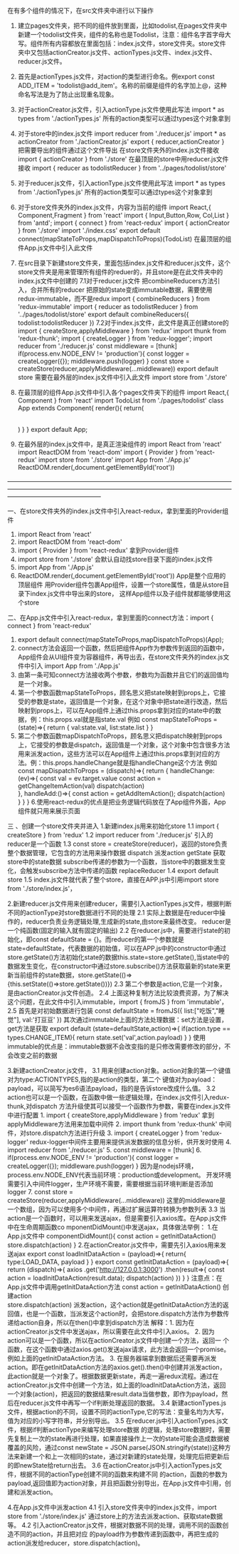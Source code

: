 在有多个组件的情况下，在src文件夹中进行以下操作
1. 建立pages文件夹，把不同的组件放到里面，比如todolist,在pages文件夹中新建一个todolist文件夹，组件的名称也是Todolist，注意：组件名字首字母大写。组件所有内容都放在里面包括：index.js文件，store文件夹。store文件夹中又包括actionCreator.js文件、actionTypes.js文件、index.js文件、reducer.js文件。
2. 首先是actionTypes.js文件，对action的类型进行命名。例export const ADD_ITEM = 'todolist@add_item'。名称的前缀是组件的名字加上@，这种命名写法是为了防止出现重名现象。
3. 对于actionCreator.js文件，引入actionType.js文件使用此写法 import * as types from './actionTypes.js' 所有的action类型可以通过types这个对象拿到
4. 对于store中的index.js文件
	import reducer from './reducer.js'
	import * as actionCreator from './actionCreator.js'
	export { reducer,actionCreator }
把需要导出的组件通过这个文件导出
在store文件夹外的index.js文件接收 import { actionCreator } from './store'
在最顶层的store中用reducer.js文件接收 import { reducer as todolistReducer  } from '../pages/todolist/store'
5. 对于reducer.js文件，引入actionType.js文件使用此写法 import * as types from './actionTypes.js' 所有的action类型可以通过types这个对象拿到
6. 对于store文件夹外的index.js文件，内容为当前的组件
	import React,{ Component,Fragment } from 'react'
	import { Input,Button,Row, Col,List  } from 'antd';
	import { connect } from 'react-redux'
	import { actionCreator } from './store'
	import './index.css'
	export default connect(mapStateToProps,mapDispatchToProps)(TodoList)
在最顶层的组件App.js文件中引入此文件


7. 在src目录下新建store文件夹，里面包括index.js文件和reducer.js文件，这个store文件夹是用来管理所有组件的reduer的，并且store是在此文件夹中的index.js文件中创建的
	7.1对于reducer.js文件
		把combineReducers方法引入，合并所有的reducer
		把原始的state变成immutable数据，需要使用redux-immutable，而不是redux
		import { combineReducers } from 'redux-immutable'
		import { reducer as todolistReducer  } from '../pages/todolist/store'
		export default combineReducers({
			todolist:todolistReducer
		})
    7.2对于index.js文件，此文件是真正创建store的
   	    import { createStore,applyMiddleware } from 'redux'
		import thunk from 'redux-thunk';
		import { createLogger } from 'redux-logger';
		import reducer from './reducer.js' 
		const middleware = [thunk]
		if(process.env.NODE_ENV != 'production'){
			const logger = createLogger({});
			middleware.push(logger)
		}
		const store = createStore(reducer,applyMiddleware(...middleware))
		export default store
	需要在最外层的index.js文件中引入此文件 import store from './store'
8. 在最顶层的组件App.js文件中引入各个pages文件夹下的组件
	import React,{ Component } from 'react'
	import TodoList from './pages/todolist'
	class App extends Component{
		render(){
			return( 
				<div className="App">
					<TodoList />			
				</div>
			)
		}
	}
	export default App;
9. 在最外层的index.js文件中，是真正渲染组件的
	import React from 'react'
	import ReactDOM from 'react-dom'
	import { Provider } from 'react-redux'
	import store from './store'
	import App from './App.js'
	ReactDOM.render(<Provider store={store}><App /></Provider>,document.getElementById('root'))


———————————————————————————————————————————————————————————————————————————————————————


一、在store文件夹外的index.js文件中引入react-redux，拿到里面的Provider组件
1. import React from 'react'
2. import ReactDOM from 'react-dom'
3. import { Provider } from 'react-redux' 拿到Provider组件
4. import store from './store' 会默认自动找store目录下面的index.js文件
5. import App from './App.js'
6. ReactDOM.render(<Provider store={store}><App /></Provider>,document.getElementById('root'))
App是整个应用的顶层组件
用Provider组件包裹App组件，设置一个store属性，值是从store目录下index.js文件中导出来的store，
这样App组件以及子组件就都能够使用这个store

二、在App.js文件中引入react-redux，拿到里面的connect方法：import { connect } from 'react-redux'
1. export default connect(mapStateToProps,mapDispatchToProps)(App);
2. connect方法会返回一个函数，然后把组件App作为参数传到返回的函数中，App组件会从UI组件变为容器组件，再导出去，在store文件夹外的index.js文件中引入 import App from './App.js' 
3. 由第一条可知connect方法接收两个参数，参数均为函数并且它们的返回值均是一个对象。
4. 第一个参数函数mapStateToProps，顾名思义把state映射到props上，它接受的参数是state，返回值是一个对象，在这个对象中把state进行改造，然后映射到props上，可以在App组件上通过this.props拿到对应的state中的数据，例：this.props.val就是指state.val
例如 const mapStateToProps = (state)=>{
	return {
		val:state.val,
		list:state.list
	}
}
5. 第二个参数函数mapDispatchToProps，顾名思义把dispatch映射到props上，它接受的参数是dispatch，返回值是一个对象，这个对象中包含很多方法用来派发action，这些方法可以在App组件上通过this.props拿到对应的方法。例：this.props.handleChange就是指handleChange这个方法
例如 const mapDispatchToProps = (dispatch)=>{
	return {
		handleChange:(ev)=>{
			const val = ev.target.value
			const action = getChangeItemAction(val)
			dispatch(action)			
		},
		handleAdd:()=>{
			const action = getAddItemAction();
			dispatch(action)			
		}
	}
}
6.使用react-redux的优点是把业务逻辑代码放在了App组件外面，App组件就只用来展示页面


三 、创建一个store文件夹并进入
1.新建index.js用来初始化store
	1.1 import { createStore } from 'redux'
	1.2 import reducer from './reducer.js' 引入的reducer是一个函数
	1.3 const store = createStore(reducer)，返回的store负责整个数据管理，它包含的方法用来操作数据
		dispatch 派发action
		getState 获取store中的state数据
		subscribe传递的参数为一个函数，当store中的数据发生变化，会触发subscribe方法中传递的函数
		replaceReducer
	1.4 export default store
	1.5 index.js文件就代表了整个store，直接在APP.js中引用import store from './store/index.js'，

2.新建reducer.js文件用来创建reducer，需要引入actionTypes.js文件，根据判断不同的actionType对store数据进行不同的处理
	2.1 实际上数据是在reducer中操作的，reducer负责业务逻辑处理,生成新的state,由store来最终改变。
		reducer是一个纯函数(固定的输入就有固定的输出)
	2.2 在reducer.js中，需要进行state的初始化，即const defaultState = {}。而reducer的第一个参数就是state=defaultState，代表数据的初始值，可以在APP.js中的constructor中通过store.getState()方法初始化state的数据this.state=store.getState(),当state中的数据发生变化，在constructor中通过store.subscribe()方法获取最新的state来更新当前组件的state数据，store.getState(()=>{this.setState(()=>store.getState())})
	2.3 第二个参数是action,它是一个对象，是由actionCreator.js文件创造。
	2.4 上面这种复制方法比较浪费资源，为了解决这个问题，在此文件中引入immutable，import { fromJS } from 'immutable'，
	2.5 首先是对初始数据进行包装
	const defaultState = fromJS({
		list:["吃饭","睡觉"],
		val:'打豆豆'
	})
	其次通过immutable上面的方法处理数据：set方法是设置，get方法是获取
	export default (state=defaultState,action)=>{
		if(action.type == types.CHANGE_ITEM){
			return state.set('val',action.payload)
		}
	}
	使用immutable的优点是：immutable数据不会改变指的是只修改需要修改的部分，不会改变之前的数据

3.新建actionCreator.js文件，
	3.1 用来创建action对象。action对象的第一个键值对为type:ACTIONTYPES,指的是action的类型，第二个
		键值对为payload：payload，可以简写为es6语法payload，指的是告诉store改成什么值。
	3.2 action也可以是一个函数，在函数中做一些逻辑处理，在index.js文件引入redux-thunk,对dispatch
		方法升级使其可以接受一个函数作为参数，需要在index.js文件中进行配置
			1. import { createStore,applyMiddleware } from 'redux' 
			   拿到applyMiddleware方法用来加载中间件
			2. import thunk from 'redux-thunk' 中间件，对store.dispatch方法进行升级
			3. import { createLogger } from 'redux-logger'
			   redux-logger中间件主要用来提供派发数据的信息分析，供开发时使用
			4. import reducer from './reducer.js'
			5. const middleware = [thunk]
			6. if(process.env.NODE_ENV != 'production'){
					const logger = createLogger({});
					middleware.push(logger)
				}
				因为是nodejs环境，process.env.NODE_ENV代表当前环境：production或development。
				开发环境需要引入中间件logger，生产环境不需要，需要根据当前环境判断是否添加logger
		  	7. const store = createStore(reducer,applyMiddleware(...middleware))
		  	   这里的middleware是一个数组，因为可以使用多个中间件，再通过扩展运算符转换为参数列表
	3.3 当action是一个函数时，可以用来发送ajax，但是需要引入axios库。在App.js文件中在生命周期函数co
		mponentDidMount()中发送ajax，具体做法举例：
			1.在App.js文件中
			componentDidMount(){
				const action = getInitDataAction()
				store.dispatch(action)
			}
			2.在actionCreator.js文件中，需要先引入axios用来发送ajax
			export const loadInitDataAction = (payload)=>{
				return{
					type:LOAD_DATA,
					payload
				}
			}
			export const getInitDataAction = (payload)=>{
				return (dispatch)=>{
					axios
					.get('http://127.0.0.1:3000')
					.then(result=>{
						const action = loadInitDataAction(result.data);
						dispatch(action)
					})
				}
			}
			注意点：在App.js文件中调用getInitDataAction方法
					const action = getInitDataAction() 创建action  
					store.dispatch(action) 派发action，这个action就是getInitDataAction方法的返回值，也是一个函数，当派发这个action时，会把store.dispatch方法作为参数传递给action自身，所以在then()中拿到dispatch方法
			解释：1. 因为在actionCreator.js文件中发送ajax，所以需要在此文件中引入axios。
				 2. 因为action可以是一个函数，所以在actionCreator.js文件中创建一个方法，返回一
					  个函数，在这个函数中通过axios.get()发送ajax请求，此方法会返回一个promise。例如上面的getInitDataAction方法。
				 3. 在服务器端拿到数据后还需要再派发action。即在getInitDataAction方法的axios.get().then()中创建并派发action，此action就是一个对象了。根据数据更新state，再走一遍redux流程。通过在actionCreator.js文件中创建一个方法，如上面的loadInitDataAction方法，返回一个对象(action)，把返回的数据结果result.data当做参数，即作为payload，然后在reducer.js文件中再写一个if判断处理返回的数据。
	3.4 新建actionTypes.js文件，根据action的不同，设置不同的actionType,它的写法：变量名均为大写，
		值为对应的小写字符串，并分别导出。
	3.5 在reducer.js中引入actionTypes.js文件，根据if判断actionType来编写处理store数据
		的逻辑，处理store数据时，需要先复制上一次的state再进行处理，如果直接操作上一次的state可能会造成数据被覆盖的风险，通过const newState = JSON.parse(JSON.stringify(state))这种方法来新建一个和上一次相同的state，通过对新建的state处理，处理完后把更新后的即newState给return出去。
	3.6 在actionCreator.js中引入actionTypes.js文件，根据不同的actionType创建不同的函数来构建不同
		的action，函数的参数为payload,返回值即为action对象，并且把函数分别导出，在App.js文件中引用，创建和派发action。

4.在App.js文件中派发action
	4.1 引入store文件夹中的index.js文件，import store from './store/index.js' 
		通过store上的方法去派发action、获取state数据等。
	4.2 引入actionCreator.js文件，根据对数据不同的处理，调用不同的函数创造不同的action，并且把对应
		的payload作为参数传递到函数中，再把生成的action派发给reducer，store.dispatch(action)。